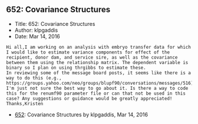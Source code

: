 ## 652: Covariance Structures

- Title: 652: Covariance Structures
- Author: klpgaddis
- Date: Mar 14, 2016

```
Hi all,I am working on an analysis with embryo transfer data for which I would like to estimate variance components for effect of the recipient, donor dam, and service sire, as well as the covariance between them using the relationship matrix. The dependent variable is binary so I plan on using thrgibbs to estimate these.
In reviewing some of the message board posts, it seems like there is a way to do this (e.g., https://groups.yahoo.com/neo/groups/blupf90/conversations/messages/516). I'm just not sure the best way to go about it. Is there a way to code this for the renumf90 parameter file or can that not be used in this case? Any suggestions or guidance would be greatly appreciated!
Thanks,Kristen
```

- [652](0652.md): Covariance Structures by klpgaddis, Mar 14, 2016
